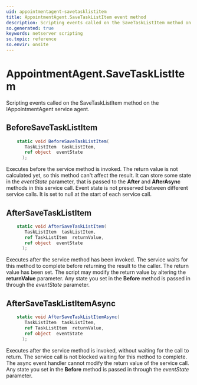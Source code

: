 ```yaml
---
uid: appointmentagent-savetasklistitem
title: AppointmentAgent.SaveTaskListItem event method
description: Scripting events called on the SaveTaskListItem method on the AppointmentAgent service agent.
so.generated: true
keywords: netserver scripting
so.topic: reference
so.envir: onsite
---
```

# AppointmentAgent.SaveTaskListItem

Scripting events called on the <see cref='M:IAppointmentAgent.SaveTaskListItem'>SaveTaskListItem</see> method on the <see cref='IAppointmentAgent'>IAppointmentAgent</see>  service agent.

## BeforeSaveTaskListItem
```cs
    static void BeforeSaveTaskListItem(
       TaskListItem  taskListItem,
       ref object  eventState
      );
```
Executes before the service method is invoked.
The return value is not calculated yet, so this method can't affect the result.
It can store some state in the *eventState* parameter, that is passed to the **After** and **AfterAsync** methods in this service call.
Event state is not preserved between different service calls. It is set to null at the start of each service call.
## AfterSaveTaskListItem
```cs
    static void AfterSaveTaskListItem(
       TaskListItem  taskListItem,
       ref TaskListItem  returnValue,
       ref object  eventState
      );
```
Executes after the service method has been invoked. The service waits for this method to complete before returning the result to the caller.
The return value has been set. The script may modify the return value by altering the **returnValue** parameter.
Any state you set in the **Before** method is passed in through the *eventState* parameter.
## AfterSaveTaskListItemAsync
```cs
    static void AfterSaveTaskListItemAsync(
       TaskListItem  taskListItem,
       ref TaskListItem  returnValue,
       ref object  eventState
      );
```
Executes after the service method is invoked, without waiting for the call to return.
The service call is not blocked waiting for this method to complete.
The async event handler cannot modify the return value of the service call.
Any state you set in the **Before** method is passed in through the *eventState* parameter.

